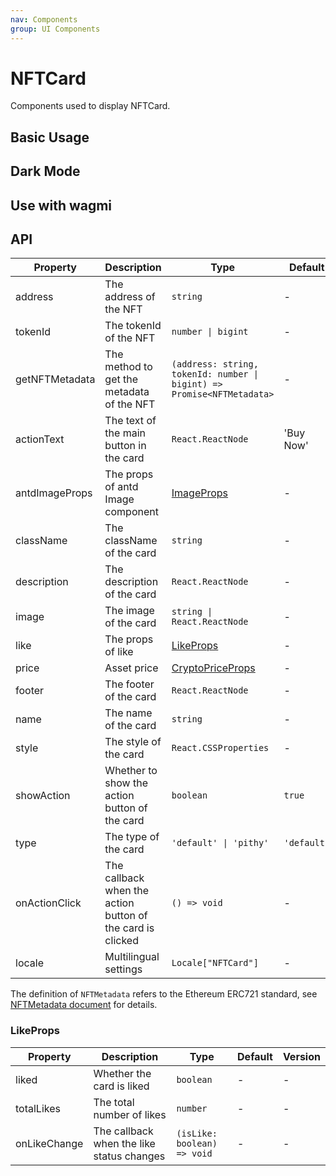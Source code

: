 ```yaml
---
nav: Components
group: UI Components
---
```


# NFTCard

Components used to display NFTCard.

## Basic Usage

<code src="./demos/basic.tsx"></code>

## Dark Mode

<code src="./demos/dark-mode.tsx"></code>

## Use with wagmi

<code src="./demos/wagmi.tsx"></code>

## API

| Property | Description | Type | Default | Version |
| --- | --- | --- | --- | --- |
| address | The address of the NFT | `string` | - | - |
| tokenId | The tokenId of the NFT | `number \| bigint` | - | - |
| getNFTMetadata | The method to get the metadata of the NFT | `(address: string, tokenId: number \| bigint) => Promise<NFTMetadata>` | - | - |
| actionText | The text of the main button in the card | `React.ReactNode` | 'Buy Now' | - |
| antdImageProps | The props of antd Image component | [ImageProps](https://ant-design.antgroup.com/components/image#api) | - | - |
| className | The className of the card | `string` | - | - |
| description | The description of the card | `React.ReactNode` | - | - |
| image | The image of the card | `string \| React.ReactNode` | - | - |
| like | The props of like | [LikeProps](#likeprops) | - | - |
| price | Asset price | [CryptoPriceProps](../crypto-price/index.md#api) | - | - |
| footer | The footer of the card | `React.ReactNode` | - | - |
| name | The name of the card | `string` | - | - |
| style | The style of the card | `React.CSSProperties` | - | - |
| showAction | Whether to show the action button of the card | `boolean` | `true` | - |
| type | The type of the card | `'default' \| 'pithy'` | `'default'` | - |
| onActionClick | The callback when the action button of the card is clicked | `() => void` | - | - |
| locale | Multilingual settings | `Locale["NFTCard"]` | - | - |

The definition of `NFTMetadata` refers to the Ethereum ERC721 standard, see [NFTMetadata document](../types/index.md#nftmetadata) for details.

### LikeProps

| Property | Description | Type | Default | Version |
| --- | --- | --- | --- | --- |
| liked | Whether the card is liked | `boolean` | - | - |
| totalLikes | The total number of likes | `number` | - | - |
| onLikeChange | The callback when the like status changes | `(isLike: boolean) => void` | - | - |
